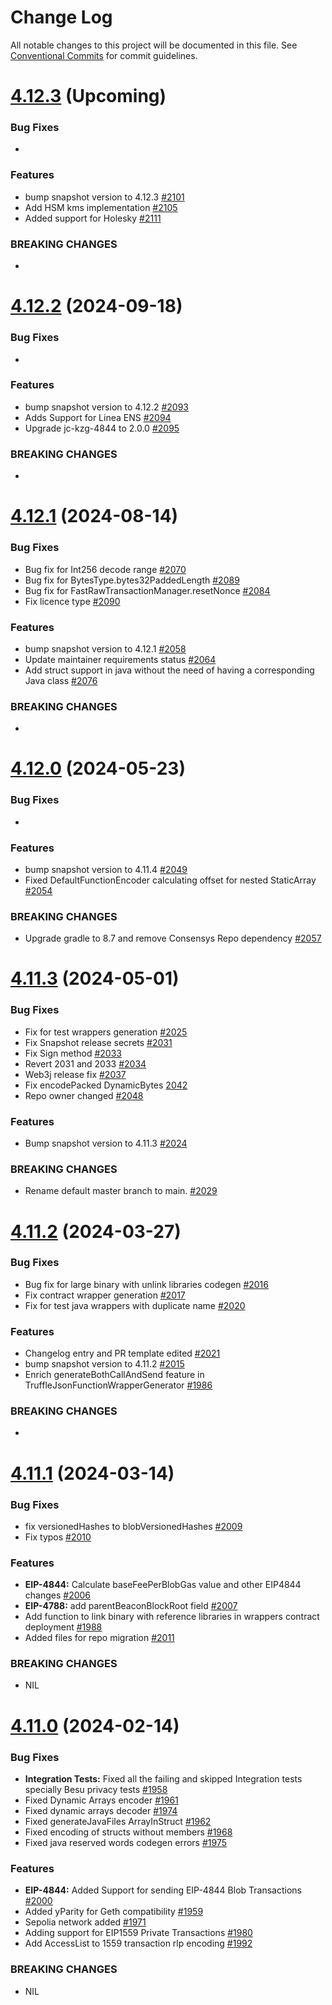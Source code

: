 # Change Log

All notable changes to this project will be documented in this file.
See [Conventional Commits](https://conventionalcommits.org) for commit guidelines.

# [4.12.3]() (Upcoming)

### Bug Fixes

*

### Features

* bump snapshot version to 4.12.3 [#2101](https://github.com/hyperledger/web3j/pull/2101)
* Add HSM kms implementation [#2105](https://github.com/hyperledger/web3j/pull/2105)
* Added support for Holesky [#2111](https://github.com/hyperledger/web3j/pull/2111)

### BREAKING CHANGES

*

# [4.12.2](https://github.com/hyperledger/web3j/releases/tag/v4.12.2) (2024-09-18)

### Bug Fixes

*

### Features

* bump snapshot version to 4.12.2 [#2093](https://github.com/hyperledger/web3j/pull/2093)
* Adds Support for Linea ENS [#2094](https://github.com/hyperledger/web3j/pull/2094)
* Upgrade jc-kzg-4844 to 2.0.0 [#2095](https://github.com/hyperledger/web3j/pull/2095)
 
### BREAKING CHANGES

*

# [4.12.1](https://github.com/hyperledger/web3j/releases/tag/v4.12.1) (2024-08-14)

### Bug Fixes

* Bug fix for Int256 decode range [#2070](https://github.com/hyperledger/web3j/pull/2070)
* Bug fix for BytesType.bytes32PaddedLength [#2089](https://github.com/hyperledger/web3j/pull/2089)
* Bug fix for FastRawTransactionManager.resetNonce [#2084](https://github.com/hyperledger/web3j/pull/2084)
* Fix licence type [#2090](https://github.com/hyperledger/web3j/pull/2090)

### Features

* bump snapshot version to 4.12.1 [#2058](https://github.com/hyperledger/web3j/pull/2058)
* Update maintainer requirements status [#2064](https://github.com/hyperledger/web3j/pull/2064)
* Add struct support in java without the need of having a corresponding Java class [#2076](https://github.com/hyperledger/web3j/pull/2076)

### BREAKING CHANGES

*

# [4.12.0](https://github.com/hyperledger/web3j/releases/tag/v4.12.0) (2024-05-23)

### Bug Fixes

* 

### Features

* bump snapshot version to 4.11.4 [#2049](https://github.com/web3j/web3j/pull/2049)
* Fixed DefaultFunctionEncoder calculating offset for nested StaticArray [#2054](https://github.com/web3j/web3j/pull/2054)

### BREAKING CHANGES

* Upgrade gradle to 8.7 and remove Consensys Repo dependency [#2057](https://github.com/hyperledger/web3j/pull/2057)

# [4.11.3](https://github.com/hyperledger/web3j/releases/tag/v4.11.3) (2024-05-01)

### Bug Fixes

* Fix for test wrappers generation [#2025](https://github.com/web3j/web3j/pull/2025)
* Fix Snapshot release secrets [#2031](https://github.com/hyperledger/web3j/pull/2031)
* Fix Sign method [#2033](https://github.com/hyperledger/web3j/pull/2033)
* Revert 2031 and 2033 [#2034](https://github.com/hyperledger/web3j/pull/2034)
* Web3j release fix [#2037](https://github.com/hyperledger/web3j/pull/2037)
* Fix encodePacked DynamicBytes [2042](https://github.com/hyperledger/web3j/pull/2042)
* Repo owner changed [#2048](https://github.com/hyperledger/web3j/pull/2048)

### Features

* Bump snapshot version to 4.11.3 [#2024](https://github.com/web3j/web3j/pull/2024)

### BREAKING CHANGES

* Rename default master branch to main. [#2029](https://github.com/hyperledger/web3j/pull/2029)


# [4.11.2](https://github.com/web3j/web3j/releases/tag/v4.11.2) (2024-03-27)

### Bug Fixes

* Bug fix for large binary with unlink libraries codegen [#2016](https://github.com/web3j/web3j/pull/2016)
* Fix contract wrapper generation [#2017](https://github.com/web3j/web3j/pull/2017)
* Fix for test java wrappers with duplicate name [#2020](https://github.com/web3j/web3j/pull/2020)

### Features

* Changelog entry and PR template edited [#2021](https://github.com/web3j/web3j/pull/2021)
* bump snapshot version to 4.11.2  [#2015](https://github.com/web3j/web3j/pull/2015)
* Enrich generateBothCallAndSend feature in TruffleJsonFunctionWrapperGenerator [#1986](https://github.com/web3j/web3j/pull/1986)

### BREAKING CHANGES

* 


# [4.11.1](https://github.com/web3j/web3j/releases/tag/v4.11.1) (2024-03-14)

### Bug Fixes

* fix versionedHashes to blobVersionedHashes [#2009](https://github.com/web3j/web3j/pull/2009)
* Fix typos [#2010](https://github.com/web3j/web3j/pull/2010)

### Features

* **EIP-4844:** Calculate baseFeePerBlobGas value and other EIP4844 changes [#2006](https://github.com/web3j/web3j/pull/2006)
* **EIP-4788:** add parentBeaconBlockRoot field [#2007](https://github.com/web3j/web3j/pull/2007)
* Add function to link binary with reference libraries in wrappers contract deployment [#1988](https://github.com/web3j/web3j/pull/1988)
* Added files for repo migration [#2011](https://github.com/web3j/web3j/pull/2011)

### BREAKING CHANGES

* NIL


# [4.11.0](https://github.com/web3j/web3j/compare/v4.10.3...v4.11.0) (2024-02-14)

### Bug Fixes

* **Integration Tests:** Fixed all the failing and skipped Integration tests specially Besu privacy tests [#1958](https://github.com/web3j/web3j/pull/1958)
* Fixed Dynamic Arrays encoder [#1961](https://github.com/web3j/web3j/pull/1961)
* Fixed dynamic arrays decoder [#1974](https://github.com/web3j/web3j/pull/1974)
* Fixed generateJavaFiles ArrayInStruct [#1962](https://github.com/web3j/web3j/pull/1962)
* Fixed encoding of structs without members [#1968](https://github.com/web3j/web3j/pull/1968)
* Fixed java reserved words codegen errors [#1975](https://github.com/web3j/web3j/pull/1975)

### Features

* **EIP-4844:** Added Support for sending EIP-4844 Blob Transactions [#2000](https://github.com/web3j/web3j/pull/2000)
* Added yParity for Geth compatibility [#1959](https://github.com/web3j/web3j/pull/1959)
* Sepolia network added [#1971](https://github.com/web3j/web3j/pull/1971)
* Adding support for EIP1559 Private Transactions [#1980](https://github.com/web3j/web3j/pull/1980)
* Add AccessList to 1559 transaction rlp encoding [#1992](https://github.com/web3j/web3j/pull/1992)

### BREAKING CHANGES

* NIL
